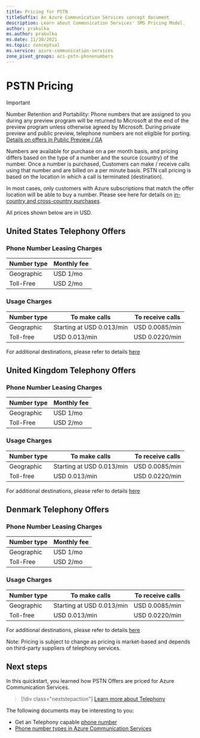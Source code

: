 ```yaml
---
title: Pricing for PSTN
titleSuffix: An Azure Communication Services concept document
description: Learn about Communication Services' SMS Pricing Model.
author: prakulka
ms.author: prakulka
ms.date: 11/30/2021
ms.topic: conceptual
ms.service: azure-communication-services
zone_pivot_groups: acs-pstn-phonenumbers
---
```

# PSTN Pricing

> [!IMPORTANT]
> Number Retention and Portability: Phone numbers that are assigned to you during any preview program will be returned to Microsoft at the end of the preview program unless otherwise agreed by Microsoft.  During private preview and public preview, telephone numbers are not eligible for porting. [Details on offers in Public Preview / GA](../concepts/numbers/sub-eligibility-number-capability.md)

Numbers are available for purchase on a per month basis, and pricing differs based on the type of a number and the source (country) of the number. Once a number is purchased, Customers can make / receive calls using that number and are billed on a per minute basis. PSTN call pricing is based on the location in which a call is terminated (destination).

In most cases, only customers with Azure subscriptions that match the offer location will be able to buy a number. Please see here for details on [in-country and cross-country purchases](../concepts/numbers/sub-eligibility-number-capability.md).

All prices shown below are in USD.

## United States Telephony Offers

### Phone Number Leasing Charges
|Number type   |Monthly fee   |
|--------------|-----------|
|Geographic     |USD 1/mo        |
|Toll-Free     |USD 2/mo        |

### Usage Charges
|Number type   |To make calls   |To receive calls|
|--------------|-----------|------------|
|Geographic     |Starting at USD 0.013/min       |USD 0.0085/min        |
|Toll-free |USD 0.013/min   |USD 0.0220/min |

For additional destinations, please refer to details [here](https://github.com/Azure/Communication/blob/master/pricing/communication-services-pstn-rates.csv)

## United Kingdom Telephony Offers

### Phone Number Leasing Charges
|Number type   |Monthly fee   |
|--------------|-----------|
|Geographic     |USD 1/mo        |
|Toll-Free     |USD 2/mo        |

### Usage Charges
|Number type   |To make calls   |To receive calls|
|--------------|-----------|------------|
|Geographic     |Starting at USD 0.013/min       |USD 0.0085/min        |
|Toll-free |USD 0.013/min   |USD 0.0220/min |

For additional destinations, please refer to details [here](https://github.com/Azure/Communication/blob/master/pricing/communication-services-pstn-rates.csv)

## Denmark Telephony Offers

### Phone Number Leasing Charges
|Number type   |Monthly fee   |
|--------------|-----------|
|Geographic     |USD 1/mo        |
|Toll-Free     |USD 2/mo        |

### Usage Charges
|Number type   |To make calls   |To receive calls|
|--------------|-----------|------------|
|Geographic     |Starting at USD 0.013/min       |USD 0.0085/min        |
|Toll-free |USD 0.013/min   |USD 0.0220/min |

For additional destinations, please refer to details [here](https://github.com/Azure/Communication/blob/master/pricing/communication-services-pstn-rates.csv)

Note: Pricing is subject to change as pricing is market-based and depends on third-party suppliers of telephony services.

## Next steps

In this quickstart, you learned how PSTN Offers are priced for Azure Communication Services.

> [!div class="nextstepaction"]
> [Learn more about Telephony](../concepts/telephony/telephony-concept.md)

The following documents may be interesting to you:
- Get an Telephony capable [phone number](../quickstarts/telephony/get-phone-number.md)
- [Phone number types in Azure Communication Services](../concepts/telephony/plan-solution.md)
